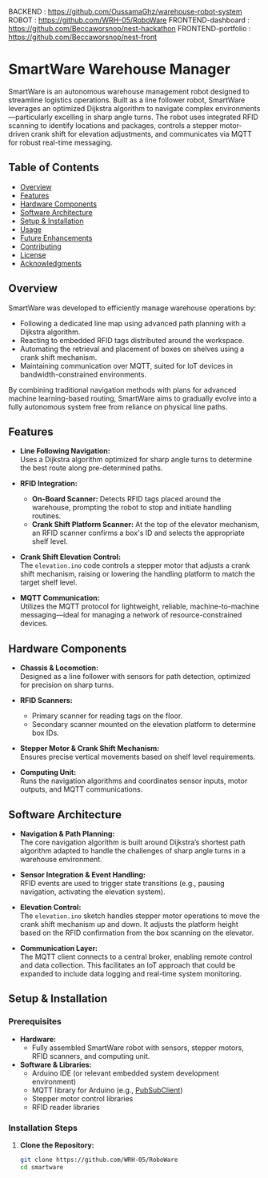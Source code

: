 BACKEND : https://github.com/OussamaGhz/warehouse-robot-system
ROBOT : https://github.com/WRH-05/RoboWare
FRONTEND-dashboard : https://github.com/Beccaworsnop/nest-hackathon
FRONTEND-portfolio : https://github.com/Beccaworsnop/nest-front
# SmartWare Warehouse Manager

SmartWare is an autonomous warehouse management robot designed to streamline logistics operations. Built as a line follower robot, SmartWare leverages an optimized Dijkstra algorithm to navigate complex environments—particularly excelling in sharp angle turns. The robot uses integrated RFID scanning to identify locations and packages, controls a stepper motor-driven crank shift for elevation adjustments, and communicates via MQTT for robust real-time messaging.

## Table of Contents

- [Overview](#overview)
- [Features](#features)
- [Hardware Components](#hardware-components)
- [Software Architecture](#software-architecture)
- [Setup & Installation](#setup--installation)
- [Usage](#usage)
- [Future Enhancements](#future-enhancements)
- [Contributing](#contributing)
- [License](#license)
- [Acknowledgments](#acknowledgments)

## Overview

SmartWare was developed to efficiently manage warehouse operations by:
- Following a dedicated line map using advanced path planning with a Dijkstra algorithm.
- Reacting to embedded RFID tags distributed around the workspace.
- Automating the retrieval and placement of boxes on shelves using a crank shift mechanism.
- Maintaining communication over MQTT, suited for IoT devices in bandwidth-constrained environments.

By combining traditional navigation methods with plans for advanced machine learning-based routing, SmartWare aims to gradually evolve into a fully autonomous system free from reliance on physical line paths.

## Features

- **Line Following Navigation:**  
  Uses a Dijkstra algorithm optimized for sharp angle turns to determine the best route along pre-determined paths.

- **RFID Integration:**  
  - **On-Board Scanner:** Detects RFID tags placed around the warehouse, prompting the robot to stop and initiate handling routines.
  - **Crank Shift Platform Scanner:** At the top of the elevator mechanism, an RFID scanner confirms a box's ID and selects the appropriate shelf level.

- **Crank Shift Elevation Control:**  
  The `elevation.ino` code controls a stepper motor that adjusts a crank shift mechanism, raising or lowering the handling platform to match the target shelf level.

- **MQTT Communication:**  
  Utilizes the MQTT protocol for lightweight, reliable, machine-to-machine messaging—ideal for managing a network of resource-constrained devices.

## Hardware Components

- **Chassis & Locomotion:**  
  Designed as a line follower with sensors for path detection, optimized for precision on sharp turns.

- **RFID Scanners:**  
  - Primary scanner for reading tags on the floor.
  - Secondary scanner mounted on the elevation platform to determine box IDs.

- **Stepper Motor & Crank Shift Mechanism:**  
  Ensures precise vertical movements based on shelf level requirements.

- **Computing Unit:**  
  Runs the navigation algorithms and coordinates sensor inputs, motor outputs, and MQTT communications.

## Software Architecture

- **Navigation & Path Planning:**  
  The core navigation algorithm is built around Dijkstra’s shortest path algorithm adapted to handle the challenges of sharp angle turns in a warehouse environment.

- **Sensor Integration & Event Handling:**  
  RFID events are used to trigger state transitions (e.g., pausing navigation, activating the elevation system).

- **Elevation Control:**  
  The `elevation.ino` sketch handles stepper motor operations to move the crank shift mechanism up and down. It adjusts the platform height based on the RFID confirmation from the box scanning on the elevator.

- **Communication Layer:**  
  The MQTT client connects to a central broker, enabling remote control and data collection. This facilitates an IoT approach that could be expanded to include data logging and real-time system monitoring.

## Setup & Installation

### Prerequisites

- **Hardware:**  
  - Fully assembled SmartWare robot with sensors, stepper motors, RFID scanners, and computing unit.
- **Software & Libraries:**  
  - Arduino IDE (or relevant embedded system development environment)
  - MQTT library for Arduino (e.g., [PubSubClient](https://pubsubclient.knolleary.net/))
  - Stepper motor control libraries
  - RFID reader libraries

### Installation Steps

1. **Clone the Repository:**

   ```bash
   git clone https://github.com/WRH-05/RoboWare
   cd smartware
